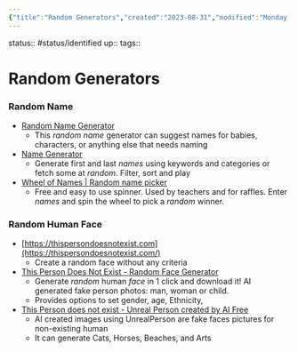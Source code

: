 ```yaml
---
{"title":"Random Generators","created":"2023-08-31","modified":"Monday, September 4th 2023, 9:34:19 AM +03:00","dg-publish":true,"permalink":"/00-09-metadata/07-resources/07-04-random-generators/","dgPassFrontmatter":true,"updated":""}
---
```



status:: #status/identified 
up:: 
tags::

# Random Generators

### Random Name

- [Random Name Generator](https://www.behindthename.com/random/)
	- This _random name_ generator can suggest names for babies, characters, or anything else that needs naming
- [Name Generator](https://www.name-generator.org.uk/)
	- Generate first and last _names_ using keywords and categories or fetch some at _random_. Filter, sort and play
- [Wheel of Names | Random name picker](https://wheelofnames.com/)
	- Free and easy to use spinner. Used by teachers and for raffles. Enter _names_ and spin the wheel to pick a _random_ winner.

### Random Human Face

- [https://thispersondoesnotexist.com](https://thispersondoesnotexist.com/)
	- Create a random face without any criteria
- [This Person Does Not Exist - Random Face Generator](https://this-person-does-not-exist.com)
	- Generate _random_ human _face_ in 1 click and download it! AI generated fake person photos: man, woman or child.
	- Provides options to set gender, age, Ethnicity, 
- [This Person does not exist - Unreal Person created by AI Free](https://www.unrealperson.com/)
	- AI created images using UnrealPerson are fake faces pictures for non-existing human
	- It can generate Cats, Horses, Beaches, and Arts